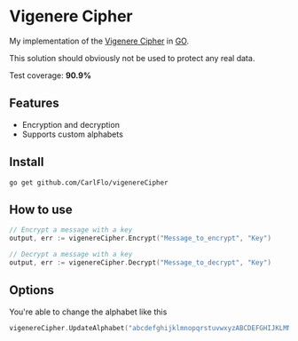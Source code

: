 # Vigenere Cipher

My implementation of the [Vigenere Cipher](https://en.wikipedia.org/wiki/Vigen%C3%A8re_cipher) in [GO](https://golang.org/).

This solution should obviously not be used to protect any real data.

Test coverage: **90.9%**

## Features

- Encryption and decryption
- Supports custom alphabets

## Install

```
go get github.com/CarlFlo/vigenereCipher
```

## How to use

```go
// Encrypt a message with a key
output, err := vigenereCipher.Encrypt("Message_to_encrypt", "Key")

// Decrypt a message with a key
output, err := vigenereCipher.Decrypt("Message_to_decrypt", "Key")
```

## Options

You're able to change the alphabet like this

```go
vigenereCipher.UpdateAlphabet("abcdefghijklmnopqrstuvwxyzABCDEFGHIJKLMNOPQRSTUVWXYZ0123456789 ?!:;.,-_<>*'|=+{}()[]&#@/%\"")
```